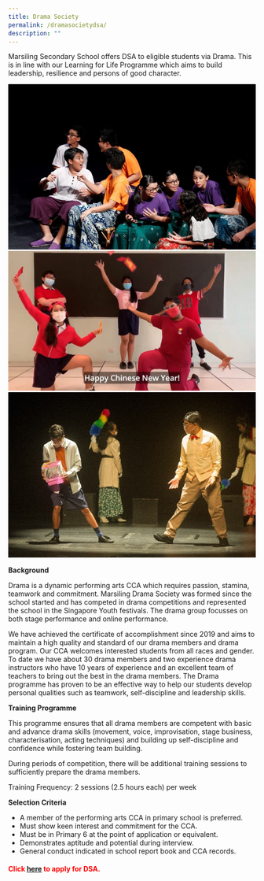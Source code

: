 ```yaml
---
title: Drama Society
permalink: /dramasocietydsa/
description: ""
---
```

Marsiling Secondary School offers DSA to eligible students via Drama. This is in line with our Learning for Life Programme which aims to build leadership, resilience and persons of good character.

![](/images/drama1.jpg)
![](/images/drama2.jpg)
![](/images/drama3.jpg)

**Background**

Drama is a dynamic performing arts CCA which requires passion, stamina, teamwork and commitment. Marsiling Drama Society was formed since the school started and has competed in drama competitions and represented the school in the Singapore Youth festivals. The drama group focusses on both stage performance and online performance.

We have achieved the certificate of accomplishment since 2019 and aims to maintain a high quality and standard of our drama members and drama program. Our CCA welcomes interested students from all races and gender. To date we have about 30 drama members and two experience drama instructors who have 10 years of experience and an excellent team of teachers to bring out the best in the drama members. The Drama programme has proven to be an effective way to help our students develop personal qualities such as teamwork, self-discipline and leadership skills.

**Training Programme**

This programme ensures that all drama members are competent with basic and advance drama skills (movement, voice, improvisation, stage business, characterisation, acting techniques) and building up self-discipline and confidence while fostering team building.

During periods of competition, there will be additional training sessions to sufficiently prepare the drama members.

Training Frequency:&nbsp;2 sessions (2.5 hours each) per week

**Selection Criteria**

*   A member of the performing arts CCA in primary school is preferred.
*   Must show keen interest and commitment for the CCA.
*   Must be in Primary 6 at the point of application or equivalent.
*   Demonstrates aptitude and potential during interview.
*   General conduct indicated in school report book and CCA records.

<h4 style="color:red" align="left">Click&nbsp;<a href="http://go.gov.sg/apply-dsa-sec">here</a>&nbsp;to apply for DSA.</h4>
